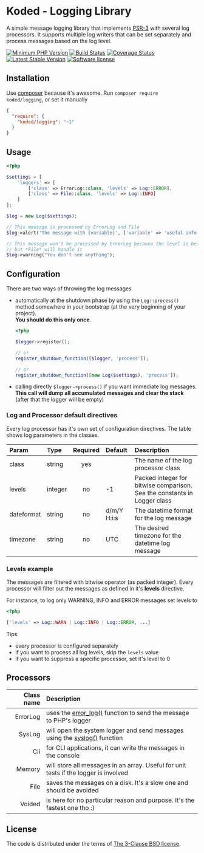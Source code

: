 Koded - Logging Library
=======================

A simple message logging library that implements [PSR-3][psr-3]
with several log processors. It supports multiple log writers that
can be set separately and process messages based on the log level.

[![Minimum PHP Version](https://img.shields.io/badge/php-%3E%3D%207.0-8892BF.svg)](https://php.net/)
[![Build Status](https://travis-ci.org/kodedphp/logging.svg?branch=master)](https://travis-ci.org/kodedphp/logging)
[![Coverage Status](https://coveralls.io/repos/github/kodedphp/logging/badge.svg?branch=master)](https://coveralls.io/github/kodedphp/logging?branch=master)
[![Latest Stable Version](https://img.shields.io/packagist/v/koded/logging.svg)](https://packagist.org/packages/koded/logging)
[![Software license](https://img.shields.io/badge/License-BSD%203--Clause-blue.svg)](LICENSE)


Installation
------------

Use [composer][composer] because it's awesome. Run `composer require koded/logging`,
or set it manually

```json
{
  "require": {
    "koded/logging": "~1"
  }
}
```
Usage
-----

```php
<?php

$settings = [
    'loggers' => [
        ['class' => ErrorLog::class, 'levels' => Log::ERROR],
        ['class' => File::class, 'levels' => Log::INFO]
    ]
];

$log = new Log($settings);

// This message is processed by ErrorLog and File
$log->alert('The message with {variable}', ['variable' => 'useful info']);

// This message won't be processed by ErrorLog because the level is below ERROR
// but *File* will handle it
$log->warning("You don't see anything");

```

Configuration
-------------

There are two ways of throwing the log messages
- automatically at the shutdown phase by using the `Log::process()` method somewhere in your bootstrap
(at the very beginning of your project).  
**You should do this only once**.

    ```php
    <?php
    
    $logger->register();
    
    // or
    register_shutdown_function([$logger, 'process']);
    
    // or
    register_shutdown_function([new Log($settings), 'process']);
    ```

- calling directly `$logger->process()` if you want immediate log messages.  
**This call will dump all accumulated messages and clear the stack**
(after that the logger will be empty)


### Log and Processor default directives

Every log processor has it's own set of configuration directives.
The table shows log parameters in the classes.

| Param      | Type    | Required | Default     | Description
|:-----------|:--------|:--------:|:------------|:-----------
| class      | string  | yes      |             | The name of the log processor class
| levels     | integer | no       | -1          | Packed integer for bitwise comparison. See the constants in Logger class
| dateformat | string  | no       | d/m/Y H:i:s | The datetime format for the log message
| timezone   | string  | no       | UTC         | The desired timezone for the datetime log message


### Levels example

The messages are filtered with bitwise operator (as packed integer). Every processor will filter out the messages as
defined in it's **levels** directive.

For instance, to log only WARNING, INFO and ERROR messages set levels to

```php
<?php

['levels' => Log::WARN | Log::INFO | Log::ERROR, ...]
```

Tips:
- every processor is configured separately
- if you want to process all log levels, skip the `levels` value
- if you want to suppress a specific processor, set it's level to 0


Processors
----------

| Class name | Description
|-----------:|:-----------
| ErrorLog   | uses the [error_log()][error-log] function to send the message to PHP's logger
| SysLog     | will open the system logger and send messages using the [syslog()][syslog] function
| Cli        | for CLI applications, it can write the messages in the console
| Memory     | will store all messages in an array. Useful for unit tests if the logger is involved
| File       | saves the messages on a disk. It's a slow one and should be avoided
| Voided     | is here for no particular reason and purpose. It's the fastest one tho :)


License
-------

The code is distributed under the terms of [The 3-Clause BSD license](LICENSE).

[psr-3]: http://www.php-fig.org/psr/psr-3/
[composer]: https://getcomposer.org/download/
[error-log]: http://php.net/error_log
[syslog]: http://php.net/syslog
